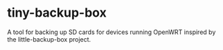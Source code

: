 # tiny-backup-box
A tool for backing up SD cards for devices running OpenWRT inspired by the little-backup-box project.
